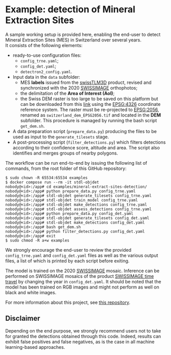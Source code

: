 # Example: detection of Mineral Extraction Sites

A sample working setup is provided here, enabling the end-user to detect Mineral Extraction Sites (MES) in Switzerland over several years. <br>
It consists of the following elements:

- ready-to-use configuration files:
    - `config_trne.yaml`;
    - `config_det.yaml`;
    - `detectron2_config.yaml`.
- Input data in the `data` subfolder:
    - MES **labels** issued from the [swissTLM3D](https://www.swisstopo.admin.ch/fr/geodata/landscape/tlm3d.html) product, revised and synchronized with the 2020 [SWISSIMAGE](https://www.swisstopo.admin.ch/fr/geodata/images/ortho/swissimage10.html) orthophotos;
    - the delimitation of the **Area of Interest (AoI)**;
    - the Swiss DEM raster is too large to be saved on this platform but can be downloaded from this [link](https://github.com/lukasmartinelli/swissdem) using the [EPSG:4326](https://epsg.io/4326) coordinate reference system. The raster must be re-projected to [EPSG:2056](https://epsg.io/2056), renamed as `switzerland_dem_EPSG2056.tif` and located in the **DEM** subfolder. This procedure is managed by running the bash script `get_dem.sh`. 
- A data preparation script (`prepare_data.py`) producing the files to be used as input to the `generate_tilesets` stage.
- A post-processing script (`filter_detections.py`) which filters detections according to their confidence score, altitude and area. The script also identifies and merges groups of nearby polygons.

The workflow can be run end-to-end by issuing the following list of commands, from the root folder of this GitHub repository:

```
$ sudo chown -R 65534:65534 examples
$ docker compose run --rm -it stdl-objdet
nobody@<id>:/app# cd examples/mineral-extract-sites-detection/
nobody@<id>:/app# python prepare_data.py config_trne.yaml
nobody@<id>:/app# stdl-objdet generate_tilesets config_trne.yaml
nobody@<id>:/app# stdl-objdet train_model config_trne.yaml
nobody@<id>:/app# stdl-objdet make_detections config_trne.yaml
nobody@<id>:/app# stdl-objdet assess_detections config_trne.yaml
nobody@<id>:/app# python prepare_data.py config_det.yaml
nobody@<id>:/app# stdl-objdet generate_tilesets config_det.yaml
nobody@<id>:/app# stdl-objdet make_detections config_det.yaml
nobody@<id>:/app# bash get_dem.sh
nobody@<id>:/app# python filter_detections.py config_det.yaml
nobody@<id>:/app# exit
$ sudo chmod -R a+w examples
```

We strongly encourage the end-user to review the provided `config_trne.yaml` and `config_det.yaml` files as well as the various output files, a list of which is printed by each script before exiting.

The model is trained on the 2020 [SWISSIMAGE](https://www.swisstopo.admin.ch/fr/geodata/images/ortho/swissimage10.html) mosaic. Inference can be performed on SWISSIMAGE mosaics of the product [SWISSIMAGE time travel](https://map.geo.admin.ch/?lang=en&topic=swisstopo&bgLayer=ch.swisstopo.pixelkarte-farbe&zoom=0&layers_timestamp=2004,2004,&layers=ch.swisstopo.swissimage-product,ch.swisstopo.swissimage-product.metadata,ch.swisstopo.images-swissimage-dop10.metadata&E=2594025.91&N=1221065.68&layers_opacity=1,0.7,1&time=2004&layers_visibility=true,true,false) by changing the year in `config_det.yaml`. It should be noted that the model has been trained on RGB images and might not perform as well on black and white images.

For more information about this project, see [this repository](https://github.com/swiss-territorial-data-lab/proj-dqry).

## Disclaimer

Depending on the end purpose, we strongly recommend users not to take for granted the detections obtained through this code. Indeed, results can exhibit false positives and false negatives, as is the case in all machine learning-based approaches.